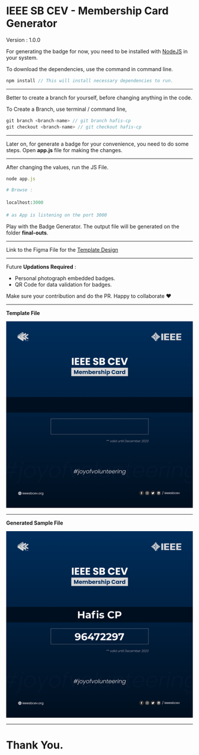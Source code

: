 # IEEE SB CEV - Membership Card Generator

Version : 1.0.0

For generating the badge for now,
you need to be installed with [NodeJS](https://nodejs.org/en) in your system.

To download the dependencies, use the command in command line.

```javascript
npm install // This will install necessary dependencies to run.
```

---

Better to create a branch for yourself, before changing anything in the code.

To Create a Branch, use terminal / command line,

```javascript
git branch <branch-name> // git branch hafis-cp
git checkout <branch-name> // git checkout hafis-cp
```

---

Later on, for generate a badge for your convenience, you need to do some steps. Open **app.js** file for making the changes.

---

After changing the values, run the JS File.

```ruby
node app.js
```

```ruby
# Browse :

localhost:3000

# as App is listening on the port 3000
```

Play with the Badge Generator.
The output file will be generated on the folder **final-outs**.

---

Link to the Figma File for the [Template Design](https://www.figma.com/file/ZyyVqOrNODGtHL26OQQ7zI/IEEE-Membership-Card-Generator?type=design&node-id=0%3A1&mode=design&t=pEXv2FevVCZMCN1F-1)

---

Future **Updations Required** :

- Personal photograph embedded badges.
- QR Code for data validation for badges.

Make sure your contribution and do the PR. Happy to collaborate ♥

---

**Template File**

![Template](img/template.png)

---

**Generated Sample File**

![Sample Generated](img/sample.png)

---

# Thank You.
